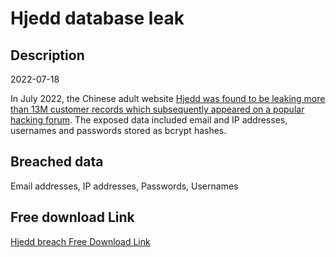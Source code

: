 # Hjedd database leak

## Description

2022-07-18

In July 2022, the Chinese adult website <a href="https://www.bitdefender.com.au/blog/hotforsecurity/leaky-platform-at-chinese-adult-platform-exposed-sensitive-info-of-14-million-users/" target="_blank" rel="noopener">Hjedd was found to be leaking more than 13M customer records which subsequently appeared on a popular hacking forum</a>. The exposed data included email and IP addresses, usernames and passwords stored as bcrypt hashes.

## Breached data

Email addresses, IP addresses, Passwords, Usernames

## Free download Link

[Hjedd breach Free Download Link](https://tinyurl.com/2b2k277t)